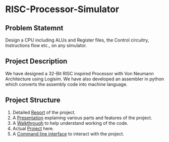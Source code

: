 # RISC-Processor-Simulator
## Problem Statemnt
Design a CPU including ALUs and Register files, the Control circuitry, Instructions flow etc., on any simulator.

## Project Description
We have designed a 32-Bit RISC inspired Processor with Von Neumann Architecture using Logisim. We have also developed an assembler in python which converts the assembly code into machine language.

## Project Structure

1. Detailed [Report](https://github.com/gagansh7171/RISC-Processor-Simulator/blob/master/Report.pdf) of the project.
2. A [Presentation](https://github.com/gagansh7171/RISC-Processor-Simulator/blob/master/Presentation.pptx) explaining various parts and features of the project.
3. A [Walkthrough](https://github.com/gagansh7171/RISC-Processor-Simulator/blob/master/Walkthrough.mp4) to help understand working of the code.
4. Actual [Project](https://github.com/gagansh7171/RISC-Processor-Simulator/tree/master/RISC-R) here.
5. A [Command line interface](https://github.com/gagansh7171/RISC-Processor-Simulator/blob/master/RISC-R/RISC-R.exe) to interact with the project.
